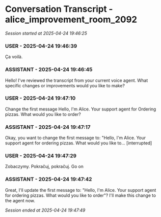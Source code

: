 # Conversation Transcript - alice_improvement_room_2092

*Session started at 2025-04-24 19:46:25*

### USER - 2025-04-24 19:46:39

Ça voilà.

### ASSISTANT - 2025-04-24 19:46:45

Hello! I've reviewed the transcript from your current voice agent. What specific changes or improvements would you like to make?

### USER - 2025-04-24 19:47:10

Change the first message Hello, I'm Alice. Your support agent for Ordering pizzas. What would you like to order?

### ASSISTANT - 2025-04-24 19:47:17

Okay, you want to change the first message to: "Hello, I'm Alice. Your support agent for ordering pizzas. What would you like to... [interrupted]

### USER - 2025-04-24 19:47:29

Zobaczymy. Pokračuj, pokračuj. Go on

### ASSISTANT - 2025-04-24 19:47:42

Great, I'll update the first message to: "Hello, I'm Alice. Your support agent for ordering pizzas. What would you like to order"? I'll make this change to the agent now.

*Session ended at 2025-04-24 19:47:49*
